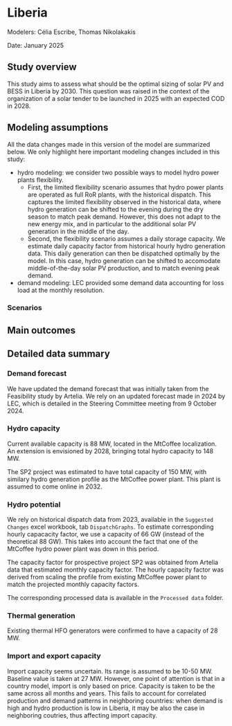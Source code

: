 # Liberia
Modelers: Célia Escribe, Thomas Nikolakakis

Date: January 2025

## Study overview

This study aims to assess what should be the optimal sizing of solar PV and BESS in Liberia by 2030. This question was raised in the context of the organization of a solar tender to be launched in 2025 with an expected COD in 2028.

## Modeling assumptions

All the data changes made in this version of the model are summarized below. We only highlight here important modeling changes included in this study:
- hydro modeling: we consider two possible ways to model hydro power plants flexibility. 
  - First, the limited flexibility scenario assumes that hydro power plants are operated as full RoR plants, with the historical dispatch. This captures the limited flexibility observed in the historical data, where hydro generation can be shifted to the evening during the dry season to match peak demand. However, this does not adapt to the new energy mix, and in particular to the additional solar PV generation in the middle of the day.
  - Second, the flexibility scenario assumes a daily storage capacity. We estimate daily capacity factor from historical hourly hydro generation data. This daily generation can then be dispatched optimally by the model. In this case, hydro generation can be shifted to accomodate middle-of-the-day solar PV production, and to match evening peak demand.
- demand modeling: LEC provided some demand data accounting for loss load at the monthly resolution. 

### Scenarios

## Main outcomes

## Detailed data summary

### Demand forecast

We have updated the demand forecast that was initially taken from the Feasibility study by Artelia. We rely on an updated forecast made in 2024 by LEC, which is detailed in the Steering Committee meeting from 9 October 2024.

### Hydro capacity

Current available capacity is 88 MW, located in the MtCoffee localization. An extension is envisioned by 2028, bringing total hydro capacity to 148 MW. 

The SP2 project was estimated to have total capacity of 150 MW, with similary hydro generation profile as the MtCoffee power plant. This plant is assumed to come online in 2032.

### Hydro potential

We rely on historical dispatch data from 2023, available in the `Suggested Changes` excel workbook, tab `DispatchGraphs`. To estimate corresponding hourly capacacity factor, we use a capacity of 66 GW (instead of the theoretical 88 GW). This takes into account the fact that one of the MtCoffee hydro power plant was down in this period.

The capacity factor for prospective project SP2 was obtained from Artelia data that estimated monthly capacity factor. The hourly capacity factor was derived from scaling the profile from existing MtCoffee power plant to match the projected monthly capacity factors.

The corresponding processed data is available in the `Processed data` folder.

### Thermal generation

Existing thermal HFO generators were confirmed to have a capacity of 28 MW. 

### Import and export capacity

Import capacity seems uncertain. Its range is assumed to be 10-50 MW. Baseline value is taken at 27 MW. However, one point of attention is that in a country model, import is only based on price. Capacity is taken to be the same across all months and years. This fails to account for correlated production and demand patterns in neighboring countries: when demand is high and hydro production is low in Liberia, it may be also the case in neighboring coutries, thus affecting import capacity.  